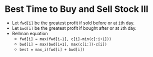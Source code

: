 # Best Time to Buy and Sell Stock III

* Let `fwd[i]` be the greatest profit if sold before or at `i`th day.
* Let `bwd[i]` be the greatest profit if bought after or at `i`th day.
* Bellman equation
  * `fwd[i] = max(fwd[i-1], c[i]-min(c[:i+1]))`
  * `bwd[i] = max(bwd[i+1], max(c[i:])-c[i])`
  * `best = max_i(fwd[i] + bwd[i])`
